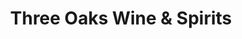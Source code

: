 ---
title: "Three Oaks Wine & Spirits"
url: /thomasville/three-oaks-wine-and-spirits/
shop: alcohol
---